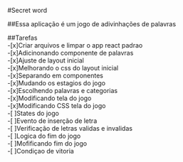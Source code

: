 #Secret word

##Essa aplicação é um jogo de adivinhações de palavras

##Tarefas
<br>
-[x]Criar arquivos e limpar o app react padrao 
<br>
-[x]Adicinonando componente de palavras
<br>
-[x]Ajuste de layout inicial
<br>
-[x]Melhorando o css do layout inicial 
<br>
-[x]Separando em componentes
<br>
-[x]Mudando os estagios do jogo
<br>
-[x]Escolhendo palavras e categorias
<br>
-[x]Modificando tela do jogo
<br>
-[x]Modificando CSS tela do jogo
<br>
-[ ]States do jogo
<br>
-[ ]Evento de inserção de letra
<br>
-[ ]Verificação de letras validas e invalidas
<br>
-[ ]Logica do fim do jogo
<br>
-[ ]Mofificando fim do jogo
<br>
-[ ]Condiçao de vitoria